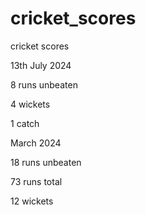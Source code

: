 # cricket_scores
cricket scores

13th July 2024 

8 runs unbeaten

4 wickets

1 catch

March 2024

18 runs unbeaten



73 runs total

12 wickets 
